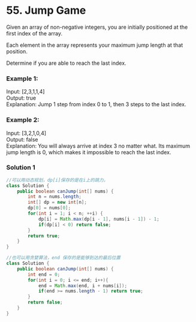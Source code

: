 # 55. Jump Game
Given an array of non-negative integers, you are initially positioned at the first index of the array.

Each element in the array represents your maximum jump length at that position.

Determine if you are able to reach the last index.

### Example 1:

Input: [2,3,1,1,4]  
Output: true  
Explanation: Jump 1 step from index 0 to 1, then 3 steps to the last index.

### Example 2:

Input: [3,2,1,0,4]  
Output: false  
Explanation: You will always arrive at index 3 no matter what. Its maximum  
             jump length is 0, which makes it impossible to reach the last index.
             
### Solution 1
```java
//可以用动态规划，dp[i]保存的是在i上的跳力。
class Solution {
    public boolean canJump(int[] nums) {
        int n = nums.length;
        int[] dp = new int[n];
        dp[0] = nums[0];
        for(int i = 1; i < n; ++i) {
            dp[i] = Math.max(dp[i - 1], nums[i - 1]) - 1;
            if(dp[i] < 0) return false;
        }
        return true;
    }
}

//也可以用贪婪算法，end 保存的是能够到达的最后位置
class Solution {
    public boolean canJump(int[] nums) {
        int end = 0;
        for(int i = 0; i <= end; i++){
            end = Math.max(end, i + nums[i]);
            if(end >= nums.length - 1) return true;
        }
        return false;
    }
}
